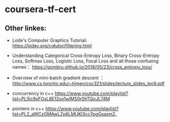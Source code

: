 # coursera-tf-cert

## Other linkes:

- Lode's Computer Graphics Tutorial: https://lodev.org/cgtutor/filtering.html
- Understanding Categorical Cross-Entropy Loss, Binary Cross-Entropy Loss, Softmax Loss, Logistic Loss, Focal Loss and all those confusing names： https://gombru.github.io/2018/05/23/cross_entropy_loss/
- Overview	of	mini-batch	gradient	descent	： http://www.cs.toronto.edu/~tijmen/csc321/slides/lecture_slides_lec6.pdf


- concurrency in c++ https://www.youtube.com/playlist?list=PL5jc9xFGsL8E12so1wlMS0r0hTQoJL74M
- pointers in c++ https://www.youtube.com/playlist?list=PL2_aWCzGMAwLZp6LMUKI3cc7pgGsasm2_
